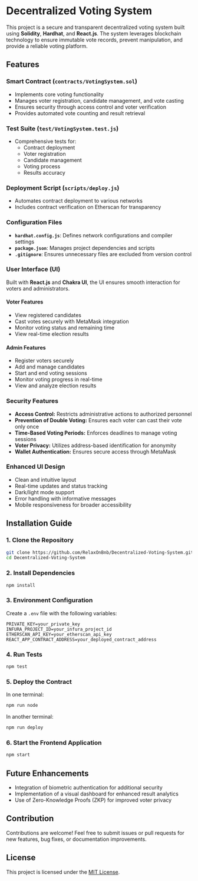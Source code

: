 # Decentralized Voting System

This project is a secure and transparent decentralized voting system built using **Solidity**, **Hardhat**, and **React.js**. The system leverages blockchain technology to ensure immutable vote records, prevent manipulation, and provide a reliable voting platform.

## Features

### **Smart Contract (********`contracts/VotingSystem.sol`********)**

- Implements core voting functionality
- Manages voter registration, candidate management, and vote casting
- Ensures security through access control and voter verification
- Provides automated vote counting and result retrieval

### **Test Suite (********`test/VotingSystem.test.js`********)**

- Comprehensive tests for:
  - Contract deployment
  - Voter registration
  - Candidate management
  - Voting process
  - Results accuracy

### **Deployment Script (********`scripts/deploy.js`********)**

- Automates contract deployment to various networks
- Includes contract verification on Etherscan for transparency

### **Configuration Files**

- **`hardhat.config.js`**: Defines network configurations and compiler settings
- **`package.json`**: Manages project dependencies and scripts
- **`.gitignore`**: Ensures unnecessary files are excluded from version control

### **User Interface (UI)**

Built with **React.js** and **Chakra UI**, the UI ensures smooth interaction for voters and administrators.

#### **Voter Features**

- View registered candidates
- Cast votes securely with MetaMask integration
- Monitor voting status and remaining time
- View real-time election results

#### **Admin Features**

- Register voters securely
- Add and manage candidates
- Start and end voting sessions
- Monitor voting progress in real-time
- View and analyze election results

### **Security Features**

- **Access Control:** Restricts administrative actions to authorized personnel
- **Prevention of Double Voting:** Ensures each voter can cast their vote only once
- **Time-Based Voting Periods:** Enforces deadlines to manage voting sessions
- **Voter Privacy:** Utilizes address-based identification for anonymity
- **Wallet Authentication:** Ensures secure access through MetaMask

### **Enhanced UI Design**

- Clean and intuitive layout
- Real-time updates and status tracking
- Dark/light mode support
- Error handling with informative messages
- Mobile responsiveness for broader accessibility

## Installation Guide

### **1. Clone the Repository**

```bash
git clone https://github.com/RelaxOnBnb/Decentralized-Voting-System.git
cd Decentralized-Voting-System
```

### **2. Install Dependencies**

```bash
npm install
```

### **3. Environment Configuration**

Create a `.env` file with the following variables:

```
PRIVATE_KEY=your_private_key
INFURA_PROJECT_ID=your_infura_project_id
ETHERSCAN_API_KEY=your_etherscan_api_key
REACT_APP_CONTRACT_ADDRESS=your_deployed_contract_address
```

### **4. Run Tests**

```bash
npm test
```

### **5. Deploy the Contract**

In one terminal:

```bash
npm run node
```

In another terminal:

```bash
npm run deploy
```

### **6. Start the Frontend Application**

```bash
npm start
```

## Future Enhancements

- Integration of biometric authentication for additional security
- Implementation of a visual dashboard for enhanced result analytics
- Use of Zero-Knowledge Proofs (ZKP) for improved voter privacy

## Contribution

Contributions are welcome! Feel free to submit issues or pull requests for new features, bug fixes, or documentation improvements.

## License

This project is licensed under the [MIT License](LICENSE).


